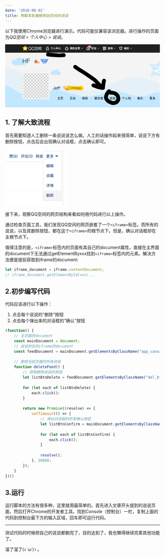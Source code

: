 ```yaml
---
date: '2018-08-02'
title: 用脚本批量删除QQ空间的说说
---
```


以下我使用Chrome浏览器进行演示。代码可能仅兼容该浏览器。进行操作的页面为*QQ空间 > 个人中心 > 说说*。

![Imgur](../assets/images/delete-qzone-feed/1.png)

## 1. 了解大致流程
首先需要知道人工删除一条说说该怎么做。人工的话操作起来很简单，说说下方有删除按钮，点击后会出现确认对话框，点击确认即可。

![Imgur](../assets/images/delete-qzone-feed/2.png)

接下来，观察QQ空间的网页结构来看如何用代码进行以上操作。

通过检查页面工具，我们发现QQ空间的网页嵌套了一个`<iframe>`标签。而所有的说说，以及其删除按钮，都在这个`<iframe>`的根节点下。但是，确认对话框却在主根节点下。

值得注意的是，`<iframe>`标签内的页面有其自己的document属性，直接在主界面的document下无法通过getElementByxxx找到`<iframe>`标签内的元素。解决方法便是提前获取到iframe的document:

```javascript
let iframe_document = iframe.contentDocument;
// iframe_document.getElementById(xxx)...
```

## 2.初步编写代码

代码应该进行以下操作：

1. 点击每个说说的“删除”按钮
2. 点击每个弹出来的对话框的“确认“按钮

```javascript
(function() {
	// 主页面的document
	const mainDocument = document;
	// 说说所在的iframe的document
	const feedDocument = mainDocument.getElementsByClassName("app_canvas_frame")[0].contentDocument;
	
	// 删除当前页面的所有说说
	function deleteFeed() {
	    // 获取删除说说的按钮
	    let listBtnDelete = feedDocument.getElementsByClassName("del_btn");
	
	    for (let each of listBtnDelete) {
	        each.click();
	    }
	
	    return new Promise((resolve) => {
	        setTimeout(() => {
	            // 弹出对话框的所有确认按钮
	            let listBtnConfirm = mainDocument.getElementsByClassName("qz_dialog_layer_sub");
	
	            for (let each of listBtnConfirm) {
	                each.click();
	            }
	
	            resolve();
	        }, 2000);
	    });
	}
})()
```

## 3.运行

运行脚本的方法有很多种，这里就用最简单的。首先进入文章开头提到的说说页面，然后打开Chrome的开发者工具。找到Console（控制台）一栏，复制上面的代码到控制台最下方的输入区域，回车即可运行代码。

---

测试代码的时候把自己的说说都删完了，目的达到了，我也懒得继续完善其他功能了。

溜了溜了(ง ˙ω˙)ว 。